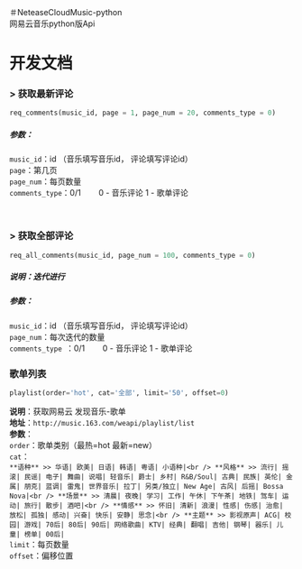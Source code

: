 ＃NeteaseCloudMusic-python
<br />
网易云音乐python版Api

# 开发文档
[^_^]:
	### > 获取精彩评论
	```python
	req_hotComment(music_id)
	```
	##### 参数：
	`music_id`：音乐id
	##### 返回数据格式：
	```python

	```


### > 获取最新评论
```python
req_comments(music_id, page = 1, page_num = 20, comments_type = 0)
```
##### 参数：
`music_id`：id   （音乐填写音乐id， 评论填写评论id）<br>
`page`：第几页<br>
`page_num`：每页数量<br>
`comments_type`：0/1&nbsp;&nbsp;&nbsp;&nbsp;&nbsp;&nbsp;&nbsp; 0 - 音乐评论     1 - 歌单评论<br>

<br>

### > 获取全部评论
```python
req_all_comments(music_id, page_num = 100, comments_type = 0)
```
##### 说明：迭代进行
##### 参数：
`music_id`：id    （音乐填写音乐id， 评论填写评论id）<br>
`page_num`：每次迭代的数量<br>
`comments_type `：0/1&nbsp;&nbsp;&nbsp;&nbsp;&nbsp;&nbsp;&nbsp; 0 - 音乐评论     1 - 歌单评论<br>

### 歌单列表
```python
playlist(order='hot', cat='全部', limit='50', offset=0)
```
**说明**：获取网易云 发现音乐-歌单 <br>
**地址**：`http://music.163.com/weapi/playlist/list`<br />
**参数**：<br>
`order`：歌单类别（最热=hot    最新=new）<br />
`cat`：<br />
`**语种** >> 华语| 欧美| 日语| 韩语| 粤语| 小语种|<br />
**风格** >> 流行| 摇滚| 民谣| 电子| 舞曲| 说唱| 轻音乐| 爵士| 乡村| R&B/Soul| 古典| 民族| 英伦| 金属| 朋克| 蓝调| 雷鬼| 世界音乐| 拉丁| 另类/独立| New Age| 古风| 后摇| Bossa Nova|<br />
**场景** >> 清晨| 夜晚| 学习| 工作| 午休| 下午茶| 地铁| 驾车| 运动| 旅行| 散步| 酒吧|<br />
**情感** >> 怀旧| 清新| 浪漫| 性感| 伤感| 治愈| 放松| 孤独| 感动| 兴奋| 快乐| 安静| 思念|<br />
**主题** >> 影视原声| ACG| 校园| 游戏| 70后| 80后| 90后| 网络歌曲| KTV| 经典| 翻唱| 吉他| 钢琴| 器乐| 儿童| 榜单| 00后|`<br />
`limit`：每页数量<br />
`offset`：偏移位置<br />

